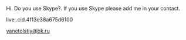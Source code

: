 
Hi. 
Do you use Skype?. If you use Skype please add me in your contact.

live:.cid.4f13e38a675d6100

yanetolstiy@bk.ru
